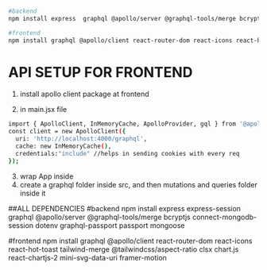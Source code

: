 

```bash

#backend
npm install express  graphql @apollo/server @graphql-tools/merge bcryptjs dotenv passport mongoose

#frontend
npm install graphql @apollo/client react-router-dom react-icons react-hot-toast tailwind-merge @tailwindcss/aspect-ratio clsx chart.js react-chartjs-2 mini-svg-data-uri framer-motion

```



# API SETUP FOR FRONTEND

1) install apollo client package at frontend

2) in main.jsx file  
```bash
import { ApolloClient, InMemoryCache, ApolloProvider, gql } from '@apollo/client';
const client = new ApolloClient({
  uri: 'http://localhost:4000/graphql',
  cache: new InMemoryCache(), 
  credentials:"include" //helps in sending cookies with every req
});
```

3) wrap App inside        
        <ApolloProvider client={client}>
          <App />
        </ApolloProvider>
4) create a graphql folder inside src, and then mutations and queries folder inside it 



##ALL DEPENDENCIES
#backend
npm install express express-session graphql @apollo/server @graphql-tools/merge bcryptjs connect-mongodb-session dotenv graphql-passport passport mongoose

#frontend
npm install graphql @apollo/client react-router-dom react-icons react-hot-toast tailwind-merge @tailwindcss/aspect-ratio clsx chart.js react-chartjs-2 mini-svg-data-uri framer-motion


